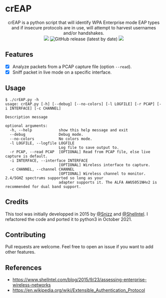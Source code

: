 # crEAP

<p align="center">
  crEAP is a python script that will identify WPA Enterprise mode EAP types and if insecure protocols are in use, will attempt to harvest usernames and/or handshakes. 
  <br>
  <img src="https://badges.pufler.dev/visits/p0dalirius/crEAP/"/>
  <img alt="GitHub release (latest by date)" src="https://img.shields.io/github/v/release/p0dalirius/crEAP">
  <a href="https://twitter.com/intent/follow?screen_name=podalirius_" title="Follow"><img src="https://img.shields.io/twitter/follow/podalirius_?label=Podalirius&style=social"></a>
  <br>
</p>


## Features

 - [x] Analyze packets from a PCAP capture file (option `--read`).
 - [x] Sniff packet in live mode on a specific interface.

## Usage

```
$ ./crEAP.py -h
usage: crEAP.py [-h] [--debug] [--no-colors] [-l LOGFILE] [-r PCAP] [-i INTERFACE] [-c CHANNEL]

Description message

optional arguments:
  -h, --help            show this help message and exit
  --debug               Debug mode.
  --no-colors           No colors mode.
  -l LOGFILE, --logfile LOGFILE
                        Log file to save output to.
  -r PCAP, --read PCAP  [OPTIONAL] Read from PCAP file, else live capture is default.
  -i INTERFACE, --interface INTERFACE
                        [OPTIONAL] Wireless interface to capture.
  -c CHANNEL, --channel CHANNEL
                        [OPTIONAL] Wireless channel to monitor. 2.4/5GHZ spectrums supported so long as your
                        adapter supports it. The ALFA AWUS051NHv2 is recommended for dual band support.

```

## Credits

This tool was initially developped in 2015 by [@Snizz](https://github.com/Snizz) and [@Shellntel](https://github.com/Shellntel). I refactored the code and ported it to python3 in October 2021.

## Contributing

Pull requests are welcome. Feel free to open an issue if you want to add other features.

## References
 - https://www.shellntel.com/blog/2015/9/23/assessing-enterprise-wireless-networks
 - https://en.wikipedia.org/wiki/Extensible_Authentication_Protocol
